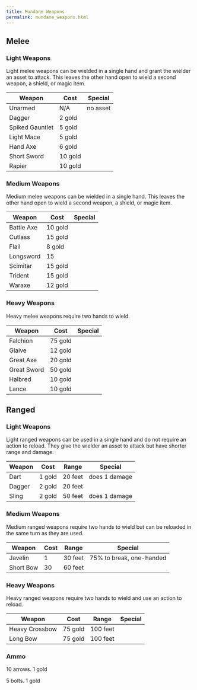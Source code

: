 ```yaml
---
title: Mundane Weapons
permalink: mundane_weapons.html
---
```


## Melee
### Light Weapons
Light melee weapons can be wielded in a single hand and grant the wielder an asset to attack. This leaves the other hand open to wield a second weapon, a shield, or magic item.

Weapon|Cost|Special
---|---|---
Unarmed|N/A|no asset
Dagger|2 gold|
Spiked Gauntlet|5 gold|
Light Mace|5 gold|
Hand Axe|6 gold|
Short Sword|10 gold|
Rapier|10 gold|

### Medium Weapons
Medium melee weapons can be wielded in a single hand. This leaves the other hand open to wield a second weapon, a shield, or magic item.

Weapon|Cost|Special
---|---|---
Battle Axe|10 gold|
Cutlass|15 gold|
Flail|8 gold|
Longsword|15|
Scimitar|15 gold|
Trident|15 gold|
Waraxe|12 gold|

### Heavy Weapons
Heavy melee weapons require two hands to wield.

Weapon|Cost|Special
---|---|---
Falchion|75 gold|
Glaive|12 gold|
Great Axe|20 gold|
Great Sword|50 gold|
Halbred|10 gold|
Lance|10 gold|

## Ranged
### Light Weapons
Light ranged weapons can be used in a single hand and do not require an action to reload. They give the wielder an asset to attack but have shorter range and damage.

Weapon|Cost|Range|Special
---|---|---|---
Dart|1 gold|20 feet|does 1 damage
Dagger|2 gold|20 feet|
Sling|2 gold|50 feet|does 1 damage

### Medium Weapons
Medium ranged weapons require two hands to wield but can be reloaded in the same turn as they are used.

Weapon|Cost|Range|Special
---|---|---|---
Javelin|1|30 feet|75% to break, one-handed
Short Bow|30|60 feet|

### Heavy Weapons
Heavy ranged weapons require two hands to wield and use an action to reload.

Weapon|Cost|Range|Special
---|---|---|---
Heavy Crossbow|75 gold|100 feet|
Long Bow|75 gold|100 feet|

### Ammo
10 arrows. 1 gold

5 bolts. 1 gold